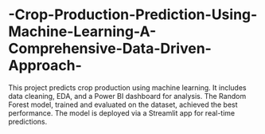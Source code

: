 # -Crop-Production-Prediction-Using-Machine-Learning-A-Comprehensive-Data-Driven-Approach-
This project predicts crop production using machine learning. It includes data cleaning, EDA, and a Power BI dashboard for analysis. The Random Forest model, trained and evaluated on the dataset, achieved the best performance. The model is deployed via a Streamlit app for real-time predictions.
